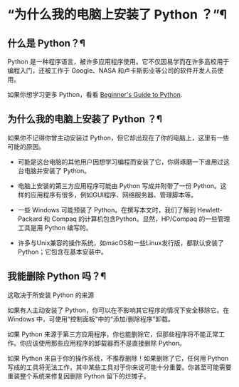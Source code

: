 # “为什么我的电脑上安装了 Python ？”¶

## 什么是 Python？¶

Python 是一种程序语言，被许多应用程序使用。它不仅因易学而在许多高校用于编程入门，还被工作于 Google、NASA 和卢卡斯影业等公司的软件开发人员使用。

如果你想学习更多 Python，看看 [Beginner's Guide to Python](https://wiki.python.org/moin/BeginnersGuide).

## 为什么我的电脑上安装了 Python ？¶

如果你不记得你曾主动安装过 Python，但它却出现在了你的电脑上，这里有一些可能的原因。

  * 可能是这台电脑的其他用户因想学习编程而安装了它，你得琢磨一下谁用过这台电脑并安装了 Python。

  * 电脑上安装的第三方应用程序可能由 Python 写成并附带了一份 Python。这样的应用程序有很多，例如GUI程序、网络服务器、管理脚本等。

  * 一些 Windows 可能预装了 Python。在撰写本文时，我们了解到 Hewlett-Packard 和 Compaq 的计算机包含Python。显然，HP/Compaq 的一些管理工具是用 Python 编写的。

  * 许多与Unix兼容的操作系统，如macOS和一些Linux发行版，都默认安装了Python；它包含在基本安装中。

## 我能删除 Python 吗？¶

这取决于所安装 Python 的来源

如果有人主动安装了 Python，你可以在不影响其它程序的情况下安全移除它。在 Windows 中，可使用“控制面板”中的“添加/删除程序”卸载。

如果 Python 来源于第三方应用程序，你也能删除它，但那些程序将不能正常工作。你应该使用那些应用程序的卸载器而不是直接删除 Python。

如果 Python 来自于你的操作系统，不推荐删除！如果删除了它，任何用 Python 写成的工具将无法工作，其中某些工具对于你来说可能十分重要。你甚至可能需要重装整个系统来修复因删除 Python 留下的烂摊子。


